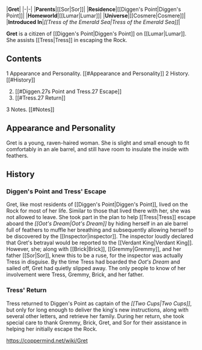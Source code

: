 |**Gret**|
|-|-|
|**Parents**|[[Sor\|Sor]]|
|**Residence**|[[Diggen's Point\|Diggen's Point]]|
|**Homeworld**|[[Lumar\|Lumar]]|
|**Universe**|[[Cosmere\|Cosmere]]|
|**Introduced In**|*[[Tress of the Emerald Sea\|Tress of the Emerald Sea]]*|

**Gret** is a citizen of [[Diggen's Point\|Diggen's Point]] on [[Lumar\|Lumar]]. She assists [[Tress\|Tress]] in escaping the Rock.

## Contents

1 Appearance and Personality. [[#Appearance and Personality]] 
2 History. [[#History]] 

2. [[#Diggen.27s Point and Tress.27 Escape]] 
2. [[#Tress.27 Return]] 


3 Notes. [[#Notes]] 


## Appearance and Personality
Gret is a young, raven-haired woman. She is slight and small enough to fit comfortably in an ale barrel, and still have room to insulate the inside with feathers.

## History
### Diggen's Point and Tress' Escape
Gret, like most residents of [[Diggen's Point\|Diggen's Point]], lived on the Rock for most of her life. Similar to those that lived there with her, she was not allowed to leave.
She took part in the plan to help [[Tress\|Tress]] escape aboard the *[[Oot's Dream\|Oot's Dream]]* by hiding herself in an ale barrel full of feathers to muffle her breathing and subsequently allowing herself to be discovered by the [[Inspector\|inspector]]. The inspector loudly declared that Gret's betrayal would be reported to the [[Verdant King\|Verdant King]]. However, she; along with [[Brick\|Brick]], [[Gremmy\|Gremmy]], and her father [[Sor\|Sor]], knew this to be a ruse, for the inspector was actually Tress in disguise. By the time Tress had boarded the *Oot's Dream* and sailed off, Gret had quietly slipped away. The only people to know of her involvement were Tress, Gremmy, Brick, and her father.

### Tress' Return
Tress returned to Diggen's Point as captain of the *[[Two Cups\|Two Cups]]*, but only for long enough to deliver the king's new instructions, along with several other letters, and retrieve her family. During her return, she took special care to thank Gremmy, Brick, Gret, and Sor for their assistance in helping her initially escape the Rock.



https://coppermind.net/wiki/Gret